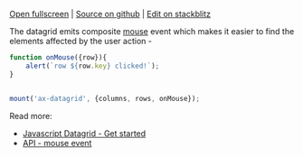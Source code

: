 
[Open fullscreen](https://js.activewidgets.com/events/) | [Source on github](https://github.com/activewidgets/js/tree/master/examples/events) | [Edit on stackblitz](https://stackblitz.com/github/activewidgets/js/tree/master/examples/events?file=src/index.js)

The datagrid emits composite [mouse](https://activewidgets.com/api/datagrid/mouse-event/) event 
which makes it easier to find the elements affected by the user action -

```js
function onMouse({row}){
    alert(`row ${row.key} clicked!`);
}


mount('ax-datagrid', {columns, rows, onMouse});
```

Read more:

- [Javascript Datagrid - Get started](https://activewidgets.com/guide/env/js/#user-events)
- [API - mouse event](https://activewidgets.com/api/datagrid/mouse-event/)